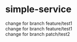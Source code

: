 # simple-service
change for branch feature/test1\
change for branch feature/test1\
change for branch patch/test2
